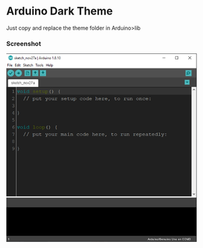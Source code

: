 # Arduino Dark Theme
Just copy and replace the theme folder in Arduino>lib
### Screenshot
![screenshot](https://raw.githubusercontent.com/Araon/ArduinoDarkTheme/main/arduino%20dark.png)

